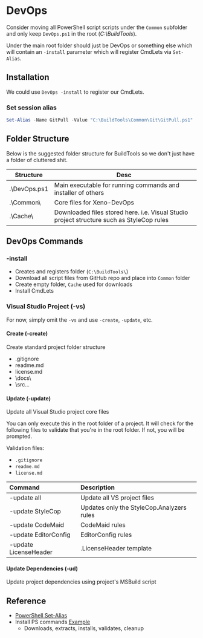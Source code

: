# DevOps
Consider moving all PowerShell script scripts under the ``Common`` subfolder and only keep ``DevOps.ps1`` in the root (_C:\BuildTools_).

Under the main root folder should just be DevOps or something else which will contain an ``-install`` parameter which will register CmdLets via ``Set-Alias``.

## Installation
We could use ``DevOps -install`` to register our CmdLets.


### Set session alias
```powershell
Set-Alias -Name GitPull -Value "C:\BuildTools\Common\Git\GitPull.ps1"
```

## Folder Structure
Below is the suggested folder structure for BuildTools so we don't just have a folder of cluttered shit.

| Structure | Desc |
|-----------|------|
| .\DevOps.ps1  | Main executable for running commands and installer of others |
| .\Common\     | Core files for Xeno-DevOps |
| .\Cache\      | Downloaded files stored here. i.e. Visual Studio project structure such as StyleCop rules |


## DevOps Commands

### -install
* Creates and registers folder (``C:\BuildTools\``)
* Download all script files from GitHub repo and place into ``Common`` folder
* Create empty folder, ``Cache`` used for downloads
* Install CmdLets

### Visual Studio Project (-vs)
For now, simply omit the ``-vs`` and use ``-create``, ``-update``, etc.

#### Create (-create)
Create standard project folder structure

* .gitignore
* readme.md
* license.md
* \docs\
* \src\...

#### Update (-update)
Update all Visual Studio project core files

You can only execute this in the root folder of a project. It will check for the following files to validate that you're in the root folder. If not, you will be prompted.

Validation files:
* ``.gitignore``
* ``readme.md``
* ``license.md``

| Command | Description |
|:--------|:------------|
| -update all | Update all VS project files |
| -update StyleCop | Updates only the StyleCop.Analyzers rules |
| -update CodeMaid | CodeMaid rules |
| -update EditorConfig | EditorConfig rules |
| -update LicenseHeader | .LicenseHeader template |

#### Update Dependencies (-ud)
Update project dependencies using project's MSBuild script


## Reference
* [PowerShell Set-Alias](https://docs.microsoft.com/en-us/powershell/module/microsoft.powershell.utility/set-alias?view=powershell-6)
* Install PS commands [Example](https://github.com/Unitrends/unitrends-pstoolkit)
    * Downloads, extracts, installs, validates, cleanup
